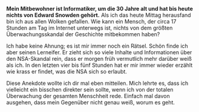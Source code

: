 **Mein Mitbewohner ist Informatiker, um die 30 Jahre alt und hat bis heute
nichts von Edward Snowden gehört.** Als ich das heute Mittag herausfand bin ich
aus allen Wolken gefallen. Wie kann ein Mensch, der circa 17 Stunden am Tag im
Internet unterwegs ist, nichts von dem größten Überwachungsskandal der
Geschichte mitbekommen haben?

Ich habe keine Ahnung; es ist mir immer noch ein Rätsel. Schön finde ich aber
seinen Lerneifer. Er zieht sich so viele Inhalte und Informationen über den
NSA-Skandal rein, dass er morgen früh vermutlich mehr darüber weiß als ich. In
den letzten vier bis fünf Stunden hat er mir immer wieder erzählt wie krass er
findet, was die NSA sich so erlaubt.

Diese Anekdote wollte ich dir mal eben mitteilen. Mich lehrte es, dass ich
vielleicht ein bisschen direkter sein sollte, wenn ich von der totalen
Überwachung der gesamten Menschheit rede. Einfach mal davon ausgehen, dass mein
Gegenüber nicht genau weiß, worum es geht.
